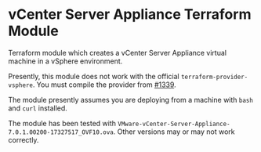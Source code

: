 # vCenter Server Appliance Terraform Module

Terraform module which creates a vCenter Server Appliance virtual machine in a vSphere environment.

Presently, this module does not work with the official `terraform-provider-vsphere`. You must compile the provider from
[#1339](https://github.com/hashicorp/terraform-provider-vsphere/pull/1339).

The module presently assumes you are deploying from a machine with `bash` and `curl` installed.

The module has been tested with `VMware-vCenter-Server-Appliance-7.0.1.00200-17327517_OVF10.ova`.
Other versions may or may not work correctly.

<!-- BEGINNING OF PRE-COMMIT-TERRAFORM DOCS HOOK -->

<!-- END OF PRE-COMMIT-TERRAFORM DOCS HOOK -->